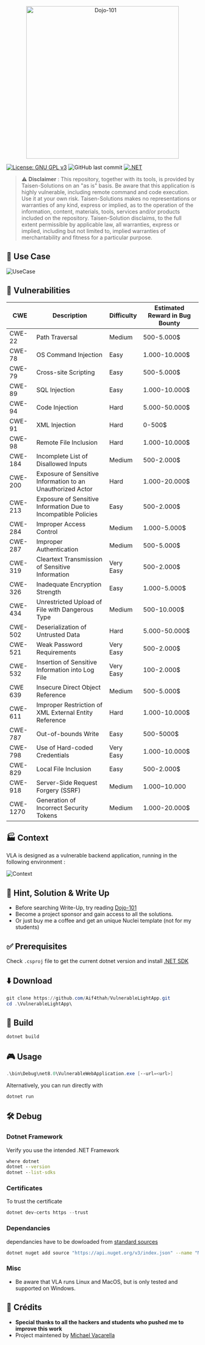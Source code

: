 <p align="center">
    <img src="./Logo-VLA.jpg" alt="Dojo-101" style="width: 400px;" />
</p>

[![License: GNU GPL v3](https://img.shields.io/badge/License-GPLv3-blue.svg)](https://www.gnu.org/licenses/gpl-3.0)
![GitHub last commit](https://img.shields.io/github/last-commit/Aif4thah/VulnerableLightApp)
[![.NET](https://github.com/Aif4thah/VulnerableLightApp/actions/workflows/dotnet.yml/badge.svg)](https://github.com/Aif4thah/VulnerableLightApp/actions/workflows/dotnet.yml)


> ⚠️ **Disclaimer** : This repository, together with its tools, is provided by Taisen-Solutions on an "as is" basis. Be aware that this application is highly vulnerable, including remote command and code execution. Use it at your own risk. Taisen-Solutions makes no representations or warranties of any kind, express or implied, as to the operation of the information, content, materials, tools, services and/or products included on the repository. Taisen-Solution disclaims, to the full extent permissible by applicable law, all warranties, express or implied, including but not limited to, implied warranties of merchantability and fitness for a particular purpose.


## 🎱 Use Case

![UseCase](./VLAusecase.drawio.png)


## 🐞 Vulnerabilities

| CWE | Description | Difficulty | Estimated Reward in Bug Bounty |
|----|---|----|---|
| CWE-22 | Path Traversal | Medium | 500-5.000$ |
| CWE-78 | OS Command Injection | Easy | 1.000-10.000$ |
| CWE-79 | Cross-site Scripting | Easy  | 500-5.000$ |
| CWE-89 | SQL Injection | Easy | 1.000-10.000$ |
| CWE-94 | Code Injection| Hard | 5.000-50.000$ |
| CWE-91 | XML Injection | Hard | 0-500$ |
| CWE-98 | Remote File Inclusion | Hard | 1.000-10.000$ |
| CWE-184 | Incomplete List of Disallowed Inputs | Medium | 500-2.000$ |
| CWE-200 | Exposure of Sensitive Information to an Unauthorized Actor | Hard | 1.000-20.000$ | 
| CWE-213 | Exposure of Sensitive Information Due to Incompatible Policies | Easy | 500-2.000$ |
| CWE-284 | Improper Access Control | Medium | 1.000-5.000$ |
| CWE-287 | Improper Authentication | Medium | 500-5.000$ |
| CWE-319 | Cleartext Transmission of Sensitive Information | Very Easy | 500-2.000$ |
| CWE-326 | Inadequate Encryption Strength | Easy  | 1.000-5.000$ |
| CWE-434 | Unrestricted Upload of File with Dangerous Type | Medium | 500-10.000$ |
| CWE-502 | Deserialization of Untrusted Data | Hard  | 5.000-50.000$ |
| CWE-521 | Weak Password Requirements | Very Easy | 500-2.000$ |
| CWE-532 | Insertion of Sensitive Information into Log File | Very Easy  |100-2.000$ |
| CWE 639 | Insecure Direct Object Reference | Medium | 500-5.000$ |
| CWE-611 | Improper Restriction of XML External Entity Reference | Hard | 1.000-10.000$ |
| CWE-787 | Out-of-bounds Write | Easy | 500-5000$ |
| CWE-798 | Use of Hard-coded Credentials | Very Easy | 1.000-10.000$ |
| CWE-829 | Local File Inclusion | Easy | 500-2.000$ |
| CWE-918 | Server-Side Request Forgery (SSRF) | Medium | 1.000$-10.000$ |
| CWE-1270 | Generation of Incorrect Security Tokens | Medium | 1.000-20.000$ |


## 🏭 Context

VLA is designed as a vulnerable backend application, running in the following environment : 

![Context](./Context.png)


## 🔑 Hint, Solution & Write Up

* Before searching Write-Up, try reading [Dojo-101](https://github.com/Aif4thah/Dojo-101)
* Become a project sponsor and gain access to all the solutions.
* Or just buy me a coffee and get an unique Nuclei template (not for my students)


## ✅ Prerequisites

Check `.csproj` file to get the current dotnet version and install [.NET SDK](https://dotnet.microsoft.com/en-us/download)


## ⬇️ Download

```PowerShell
git clone https://github.com/Aif4thah/VulnerableLightApp.git
cd .\VulnerableLightApp\
```


## 🔧 Build

```PowerShell
dotnet build
```


## 🎮 Usage

```PowerShell
.\bin\Debug\net8.0\VulnerableWebApplication.exe [--url=<url>]
```

Alternatively, you can run directly with

```PowerShell
dotnet run
```


## 🛠️ Debug 

### Dotnet Framework

Verify you use the intended .NET Framework

```cmd
where dotnet
dotnet --version
dotnet --list-sdks
```

### Certificates

To trust the certificate

```PowerShell
dotnet dev-certs https --trust
```


### Dependancies

dependancies have to be dowloaded from [standard sources](https://go.microsoft.com/fwlink/?linkid=848054)

```sh
dotnet nuget add source "https://api.nuget.org/v3/index.json" --name "Microsoft"
```

### Misc

* Be aware that VLA runs Linux and MacOS, but is only tested and supported on Windows.

## 💜 Crédits

* **Special thanks to all the hackers and students who pushed me to improve this work**
* Project maintened by [Michael Vacarella](https://github.com/Aif4thah)
